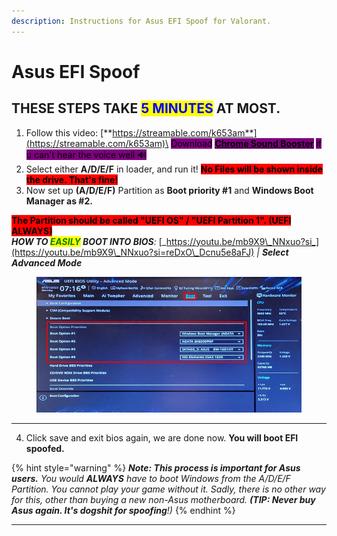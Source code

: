 ```yaml
---
description: Instructions for Asus EFI Spoof for Valorant.
---
```


# Asus EFI Spoof

## THESE STEPS TAKE <mark style="color:blue;">5 MINUTES</mark> AT MOST.

1. Follow this video: [**https://streamable.com/k653am**](https://streamable.com/k653am)\
   <mark style="background-color:purple;">Download</mark> [<mark style="background-color:purple;">**Chrome Sound Booster**</mark>](https://chromewebstore.google.com/detail/volume-booster/ejkiikneibegknkgimmihdpcbcedgmpo) <mark style="background-color:purple;">if u can't hear the voice well 🔊</mark>&#x20;
2. Select either **A/D/E/F** in loader, and run it! <mark style="background-color:red;">**No Files will be shown inside the drive. That's fine!**</mark>
3. Now set up **(A/D/E/F)** Partition as **Boot priority #1** and **Windows Boot Manager as #2.**

<mark style="background-color:red;">**The Partition should be called "UEFI OS" / "UEFI Partition 1". (UEFI ALWAYS)**</mark>\
_**HOW TO **<mark style="color:green;">**EASILY**</mark>** BOOT INTO BIOS**:_ [_https://youtu.be/mb9X9\_NNxuo?si_](https://youtu.be/mb9X9\_NNxuo?si=reDxO\_Dcnu5e8aFJ) _| **Select Advanced Mode**_

<figure><img src="../../../.gitbook/assets/Boot order.jpg" alt=""><figcaption></figcaption></figure>

***

4. Click save and exit bios again, we are done now. **You will boot EFI spoofed.**

{% hint style="warning" %}
_**Note: This process is important for Asus users.** You would **ALWAYS** have to boot Windows from the A/D/E/F Partition. You cannot play your game without it. Sadly, there is no other way for this, other than buying a new non-Asus motherboard. **(TIP: Never buy Asus again. It's dogshit for spoofing**!)_
{% endhint %}

***

